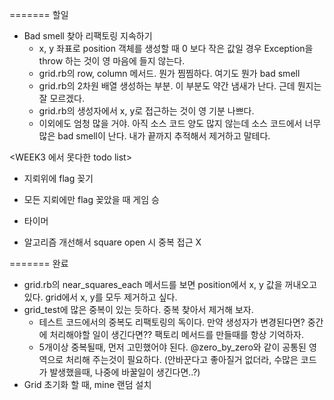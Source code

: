 =======
할일

* Bad smell 찾아 리팩토링 지속하기
  * x, y 좌표로 position 객체를 생성할 때 0 보다 작은 값일 경우 Exception을 throw 하는 것이 영 마음에 들지 않는다.
  * grid.rb의 row, column 메서드. 뭔가 찜찜하다. 여기도 뭔가 bad smell
  * grid.rb의 2차원 배열 생성하는 부분. 이 부분도 약간 냄새가 난다. 근데 뭔지는 잘 모르겠다.
  * grid.rb의 생성자에서 x, y로 접근하는 것이 영 기분 나쁘다.
  * 이외에도 엄청 많을 거야. 아직 소스 코드 양도 많지 않는데 소스 코드에서 너무 많은 bad smell이 난다. 내가 끝까지 추적해서 제거하고 말테다.

<WEEK3 에서 못다한 todo list>
* 지뢰위에 flag 꽂기
* 모든 지뢰에만 flag 꽂았을 때 게임 승


* 타이머
* 알고리즘 개선해서 square open 시 중복 접근 X

=======
완료

* grid.rb의 near_squares_each 메서드를 보면 position에서 x, y 값을 꺼내오고 있다. grid에서 x, y를 모두 제거하고 싶다.
* grid_test에 많은 중복이 있는 듯하다. 중복 찾아서 제거해 보자.
  - 테스트 코드에서의 중복도 리팩토링의 독이다. 만약 생성자가 변경된다면? 중간에 처리해야할 일이 생긴다면?? 팩토리 메서드를 만들때를 항상 기억하자.
  - 5개이상 중복될때, 먼저 고민했어야 된다. @zero_by_zero와 같이 공통된 영역으로 처리해 주는것이 필요하다. (안바꾼다고 좋아질거 없더라, 수많은 코드가 발생했을때, 나중에 바꿀일이 생긴다면..?)
* Grid 초기화 할 때, mine 랜덤 설치